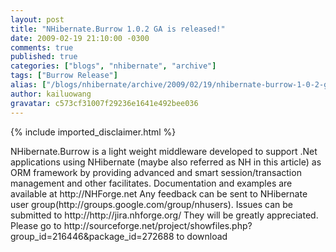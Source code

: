 ```yaml
---
layout: post
title: "NHibernate.Burrow 1.0.2 GA is released!"
date: 2009-02-19 21:10:00 -0300
comments: true
published: true
categories: ["blogs", "nhibernate", "archive"]
tags: ["Burrow Release"]
alias: ["/blogs/nhibernate/archive/2009/02/19/nhibernate-burrow-1-0-2-ga-is-released.aspx"]
author: kailuowang
gravatar: c573cf31007f29236e1641e492bee036
---
```

{% include imported_disclaimer.html %}
<p>NHibernate.Burrow is a light weight middleware developed to support .Net applications using NHibernate (maybe also referred as NH in this article) as ORM framework by providing advanced and smart session/transaction management and other facilitates. Documentation and examples are available at http://NHForge.net Any feedback can be sent to NHibernate user group(http://groups.google.com/group/nhusers). Issues can be submitted to http://http://jira.nhforge.org/ They will be greatly appreciated. Please go to http://sourceforge.net/project/showfiles.php?group_id=216446&amp;package_id=272688 to download</p>
